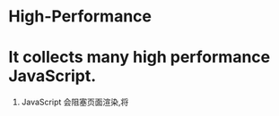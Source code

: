 # High-Performance
It collects many high performance JavaScript.
=
1. JavaScript 会阻塞页面渲染,将<script>标签放在boby底部
2. ***减少<script>的数量***,通过合并script标签,使用打包工具或者专门的合并处理器来合并。
3. ***defer***, 在script标签中添加这个属性,如果浏览器支持,就可以延迟加载script标签,延迟加载就是在页面加载完之后,在加载JavaScript?
4. 动态加载JavaScript标签script:
	
	```
	var script = document.createElement("script");
	script.type = "text/javascript";
	script.src = "xxx.js";
	document.getElementsByTagName("head")[0].appendChild(script);
	```
	
	这种动态加载的一般放在head标签中
	这种动态加载的脚本加载完之后会自执行,如果该脚本中使用了其他加载未完成的脚本,就会报错
	在Chrome,Safari,Firefox等浏览器中:
	
	```
	script.onload = function() {
		// TO DO
	}
	```
	
IE中使用***readyState***:

	```
	function loadScript (url, callback) {
	  var script = document.createElement("script");
	  script.type = "text/javascript";
	  if (script.readyState) {//IE
      	script.onreadystatechange = function(){
        	if (script.readyState == "loaded" || script.readyState == "comlete"){//一定是这两种状态结束
          		script.onreadystatechange = null;
          		callback();
        	}
      	}
      } else {
      	script.onload = function() {
        	callback();
      	};
      }
    	script.src = url;
    	document.getElementsByTagName("head")[0].appendChild(script);
	}
	```
	
5.Firefox 和 Opera能保证脚本按顺序执行，但其他浏览器有些是按照从服务器返回的顺序下载和执行。
  loadScript("file1.js",function()) {
    loadScript("file2.js",function()) {
      //ToDo
    }
  }
  这样就会先file1.js 再file2.js,但是最好的都是将两个file按顺序合并在一起。
6. 使用***XMLHttpRequest***脚本注入

  ```
  var xhr = new XMLHttpRequest();
  var.open("get","file1.js",true);
  xhr.onreadystatechange = function() {
    if (xhr.readyStatus ==4 ) {
      if (xhr.status >= 200 && xhr.status < 300 || xhr.status == 304) {
        var script = document.createElement("script");
        script.type = "text/javascript";
        script.text = xhr.responseText;
        document.body.appendChild(script);
      }
    }
  };
  xhr.send(null);
  ```
  
  优点：所有浏览器都可以支持这种方法，且不会加载完自执行。
  缺点：不可以跨域
7.如果某个跨作用域的值在函数中被引用一次以上，那么就把它存储到局部变量里。因为标识符深度越大，读写越慢。
8.with 和 try...catch 会产生一个新变量，并置于作用域链顶端，访问这个新变量的所有属性速度会很快，但于此同时，访问其他的作用域变量的速度都会变慢。
9.搜索原型链越深，速度越慢。
10. 对象成员嵌套越深，读取速度就会越慢。执行location.href比执行window.location.href要快。所以缓存成员变量可以提升执行速度。
                                               
                                              
  
  
  
  
  
  
  
  
  
  
  
  
  
  
  
  
  
  
  
  
  
  
  
  
  
  
  
  
  
  
  
  
  
  
  
  
  
  
  
  
  
  
  
  
  
  
  
  
  
  
  
  
  
  
  
  
  
  
  
  
  
  
  
  
  
  
  
  
  
  
  
  
  
  
  
  
  
  
  
  
  
  
  
  
  
  
  
  
  
  
  
  

